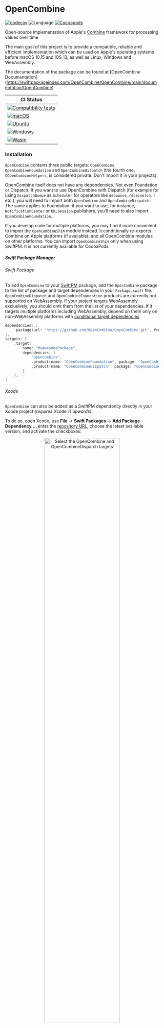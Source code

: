 # OpenCombine
[![codecov](https://codecov.io/gh/OpenCombine/OpenCombine/branch/master/graph/badge.svg)](https://codecov.io/gh/OpenCombine/OpenCombine)
![Language](https://img.shields.io/badge/Swift-5.0-orange.svg)
[![Cocoapods](https://img.shields.io/cocoapods/v/OpenCombine?color=blue)](https://cocoapods.org/pods/OpenCombine)

Open-source implementation of Apple's [Combine](https://developer.apple.com/documentation/combine) framework for processing values over time.

The main goal of this project is to provide a compatible, reliable and efficient implementation which can be used on Apple's operating systems before macOS 10.15 and iOS 13, as well as Linux, Windows and WebAssembly.

The documentation of the package can be found at [OpenCombine Documentation] (https://swiftpackageindex.com/OpenCombine/OpenCombine/main/documentation/OpenCombine)

| **CI Status** |
|---|
|[![Compatibility tests](https://github.com/OpenCombine/OpenCombine/actions/workflows/compatibility_tests.yml/badge.svg)](https://github.com/OpenCombine/OpenCombine/actions/workflows/compatibility_tests.yml)|
|[![macOS](https://github.com/OpenCombine/OpenCombine/actions/workflows/macos.yml/badge.svg)](https://github.com/OpenCombine/OpenCombine/actions/workflows/macos.yml)|
|[![Ubuntu](https://github.com/OpenCombine/OpenCombine/actions/workflows/ubuntu.yml/badge.svg)](https://github.com/OpenCombine/OpenCombine/actions/workflows/ubuntu.yml)|
|[![Windows](https://github.com/OpenCombine/OpenCombine/actions/workflows/windows.yml/badge.svg)](https://github.com/OpenCombine/OpenCombine/actions/workflows/windows.yml)|
|[![Wasm](https://github.com/OpenCombine/OpenCombine/actions/workflows/wasm.yml/badge.svg)](https://github.com/OpenCombine/OpenCombine/actions/workflows/wasm.yml)|


### Installation
`OpenCombine` contains three public targets: `OpenCombine`, `OpenCombineFoundation` and `OpenCombineDispatch` (the fourth one, `COpenCombineHelpers`, is considered private. Don't import it in your projects).

OpenCombine itself does not have any dependencies. Not even Foundation or Dispatch. If you want to use OpenCombine with Dispatch (for example for using `DispatchQueue` as `Scheduler` for operators like `debounce`, `receive(on:)` etc.), you will need to import both `OpenCombine` and `OpenCombineDispatch`. The same applies to Foundation: if you want to use, for instance, `NotificationCenter` or `URLSession` publishers, you'll need to also import `OpenCombineFoundation`.

If you develop code for multiple platforms, you may find it more convenient to import the
`OpenCombineShim` module instead. It conditionally re-exports Combine on Apple platforms (if
available), and all OpenCombine modules on other platforms. You can import `OpenCombineShim` only
when using SwiftPM. It is not currently available for CocoaPods.

##### Swift Package Manager
###### Swift Package
To add `OpenCombine` to your [SwiftPM](https://swift.org/package-manager/) package, add the `OpenCombine` package to the list of package and target dependencies in your `Package.swift` file. `OpenCombineDispatch` and `OpenCombineFoundation` products are currently not supported on WebAssembly. If your project targets WebAssembly exclusively, you should omit them from the list of your dependencies. If it targets multiple platforms including WebAssembly, depend on them only on non-WebAssembly platforms with [conditional target dependencies](https://github.com/apple/swift-evolution/blob/main/proposals/0273-swiftpm-conditional-target-dependencies.md).

```swift
dependencies: [
    .package(url: "https://github.com/OpenCombine/OpenCombine.git", from: "0.14.0")
],
targets: [
    .target(
        name: "MyAwesomePackage",
        dependencies: [
            "OpenCombine",
            .product(name: "OpenCombineFoundation", package: "OpenCombine"),
            .product(name: "OpenCombineDispatch", package: "OpenCombine")
        ]
    ),
]
```

###### Xcode
`OpenCombine` can also be added as a SwiftPM dependency directly in your Xcode project *(requires Xcode 11 upwards)*.

To do so, open Xcode, use **File** → **Swift Packages** → **Add Package Dependency…**, enter the [repository URL](https://github.com/OpenCombine/OpenCombine.git), choose the latest available version, and activate the checkboxes:

<p align="center">
<img alt="Select the OpenCombine and OpenCombineDispatch targets" 
	src="https://user-images.githubusercontent.com/16309982/67618468-bd379f80-f7f8-11e9-917f-e76e878a1aee.png" width="70%">
</p>

##### CocoaPods
To add `OpenCombine` to a project using [CocoaPods](https://cocoapods.org/), add `OpenCombine` and `OpenCombineDispatch` to the list of target dependencies in your `Podfile`. 

```ruby
pod 'OpenCombine', '~> 0.14.0'
pod 'OpenCombineDispatch', '~> 0.14.0'
pod 'OpenCombineFoundation', '~> 0.14.0'
```

#### Debugger Support

The file `opencombine_lldb.py`  defines some `lldb` type summaries for easier debugging. These type summaries improve the way `lldb` and Xcode display some OpenCombine values.

To use `opencombine_lldb.py`, figure out its full path. Let's say the full path is `~/projects/OpenCombine/opencombine_lldb.py`. Then the following statement to your `~/.lldbinit` file:

    command script import ~/projects/OpenCombine/opencombine_lldb.py

Currently, `opencombine_lldb.py` defines type summaries for these types:

- `Subscribers.Demand`
- That's all for now.

### Contributing

See [CONTRIBUTING.md](CONTRIBUTING.md).
